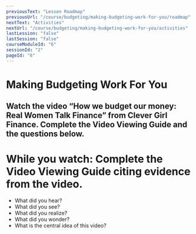 ```yaml
---
previousText: "Lesson Roadmap"
previousUrl: "/course/budgeting/making-budgeting-work-for-you/roadmap"
nextText: "Activities"
nextUrl: "/course/budgeting/making-budgeting-work-for-you/activities"
lastLession: "false"
lastSession: "false"
courseModuleId: "6"
sessionId: "2"
pageId: "6"
---
```



# Making Budgeting Work For You
## Watch the video “How we budget our money: Real Women Talk Finance” from Clever Girl Finance. Complete the Video Viewing Guide and the questions below.

<sparkle-youtube src="https://www.youtube.com/embed/6PquuGymWP0"></sparkle-youtube>

# While you watch: Complete the Video Viewing Guide citing evidence from the video.

- What did you hear? 	
- What did you see?   
- What did you realize?	
- What did you wonder?
- What is the central idea of this video?
